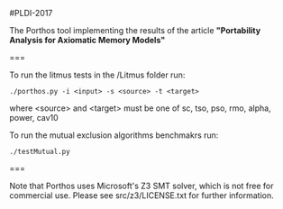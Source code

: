 #PLDI-2017

The Porthos tool implementing the results of the article **"Portability Analysis for Axiomatic Memory Models"**

===

To run the litmus tests in the /Litmus folder run: 

```
./porthos.py -i <input> -s <source> -t <target>
```

where \<source> and \<target> must be one of sc, tso, pso, rmo, alpha, power, cav10

To run the mutual exclusion algorithms benchmakrs run:

```
./testMutual.py
```
===

Note that Porthos uses Microsoft's Z3 SMT solver, which is not free for commercial use. Please see src/z3/LICENSE.txt for further information.
